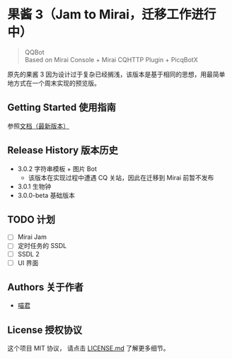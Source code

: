 # 果酱 3（Jam to Mirai，迁移工作进行中）

> QQBot  
> Based on Mirai Console + Mirai CQHTTP Plugin + PicqBotX

原先的果酱 3 因为设计过于复杂已经搁浅，该版本是基于相同的思想，用最简单地方式在一个周末实现的预览版。

## Getting Started 使用指南

参照[文档（最新版本）](https://mubu.com/doc/X8zrTpx7c)

## Release History 版本历史

* 3.0.2 字符串模板 + 图片 Bot
    * 该版本在实现过程中遭遇 CQ 关站，因此在迁移到 Mirai 前暂不发布
* 3.0.1 生物钟
* 3.0.0-beta 基础版本

## TODO 计划

* [ ] Mirai Jam
* [ ] 定时任务的 SSDL
* [ ] SSDL 2
* [ ] UI 界面

## Authors 关于作者

* [喵君](https://sinarpandora.github.io/)

## License 授权协议

这个项目 MIT 协议， 请点击 [LICENSE.md](LICENSE.md) 了解更多细节。
